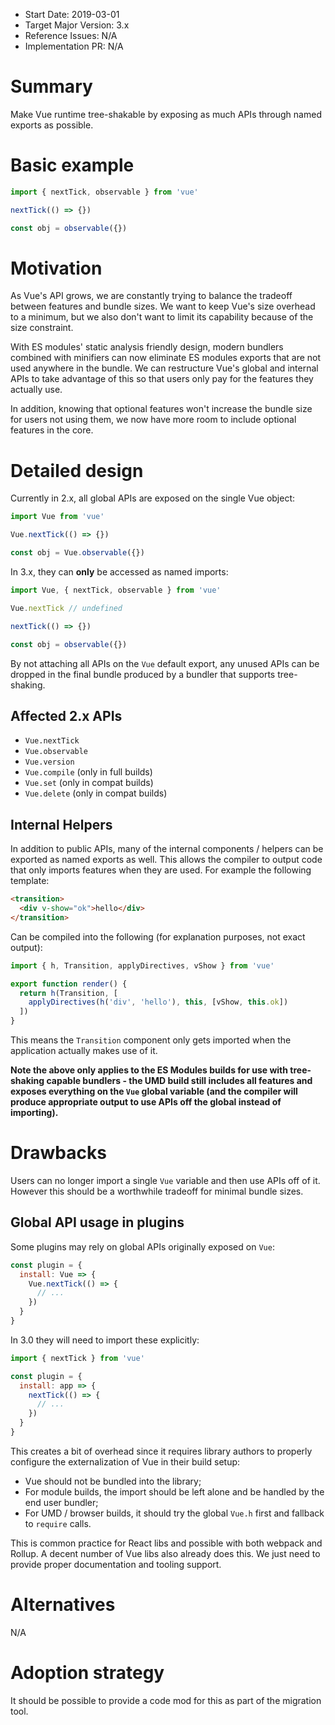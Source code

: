 - Start Date: 2019-03-01
- Target Major Version: 3.x
- Reference Issues: N/A
- Implementation PR: N/A

# Summary

Make Vue runtime tree-shakable by exposing as much APIs through named exports as possible.

# Basic example

``` js
import { nextTick, observable } from 'vue'

nextTick(() => {})

const obj = observable({})
```

# Motivation

As Vue's API grows, we are constantly trying to balance the tradeoff between features and bundle sizes. We want to keep Vue's size overhead to a minimum, but we also don't want to limit its capability because of the size constraint.

With ES modules' static analysis friendly design, modern bundlers combined with minifiers can now eliminate ES modules exports that are not used anywhere in the bundle. We can restructure Vue's global and internal APIs to take advantage of this so that users only pay for the features they actually use.

In addition, knowing that optional features won't increase the bundle size for users not using them, we now have more room to include optional features in the core.

# Detailed design

Currently in 2.x, all global APIs are exposed on the single Vue object:

``` js
import Vue from 'vue'

Vue.nextTick(() => {})

const obj = Vue.observable({})
```

In 3.x, they can **only** be accessed as named imports:

``` js
import Vue, { nextTick, observable } from 'vue'

Vue.nextTick // undefined

nextTick(() => {})

const obj = observable({})
```

By not attaching all APIs on the `Vue` default export, any unused APIs can be dropped in the final bundle produced by a bundler that supports tree-shaking.

## Affected 2.x APIs

- `Vue.nextTick`
- `Vue.observable`
- `Vue.version`
- `Vue.compile` (only in full builds)
- `Vue.set` (only in compat builds)
- `Vue.delete` (only in compat builds)

## Internal Helpers

In addition to public APIs, many of the internal components / helpers can be exported as named exports as well. This allows the compiler to output code that only imports features when they are used. For example the following template:

``` html
<transition>
  <div v-show="ok">hello</div>
</transition>
```

Can be compiled into the following (for explanation purposes, not exact output):

``` js
import { h, Transition, applyDirectives, vShow } from 'vue'

export function render() {
  return h(Transition, [
    applyDirectives(h('div', 'hello'), this, [vShow, this.ok])
  ])
}
```

This means the `Transition` component only gets imported when the application actually makes use of it.

**Note the above only applies to the ES Modules builds for use with tree-shaking capable bundlers - the UMD build still includes all features and exposes everything on the `Vue` global variable (and the compiler will produce appropriate output to use APIs off the global instead of importing).**

# Drawbacks 

Users can no longer import a single `Vue` variable and then use APIs off of it. However this should be a worthwhile tradeoff for minimal bundle sizes.

## Global API usage in plugins

Some plugins may rely on global APIs originally exposed on `Vue`:

``` js
const plugin = {
  install: Vue => {
    Vue.nextTick(() => {
      // ...
    })
  }
}
```

In 3.0 they will need to import these explicitly:

``` js
import { nextTick } from 'vue'

const plugin = {
  install: app => {
    nextTick(() => {
      // ...
    })
  }
}
```

This creates a bit of overhead since it requires library authors to properly configure the externalization of Vue in their build setup:

- Vue should not be bundled into the library;
- For module builds, the import should be left alone and be handled by the end user bundler;
- For UMD / browser builds, it should try the global `Vue.h` first and fallback to `require` calls.

This is common practice for React libs and possible with both webpack and Rollup. A decent number of Vue libs also already does this. We just need to provide proper documentation and tooling support.

# Alternatives

N/A

# Adoption strategy

It should be possible to provide a code mod for this as part of the migration tool.
